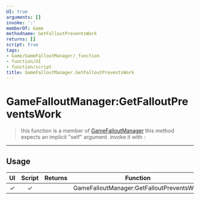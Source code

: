 ```yaml
---
UI: true
arguments: []
invoke: ':'
memberOf: Game
methodname: GetFalloutPreventsWork
returns: []
script: true
tags:
- Game/GameFalloutManager/_function
- function/UI
- function/script
title: GameFalloutManager.GetFalloutPreventsWork
---
```

# GameFalloutManager:GetFalloutPreventsWork
> this function is a member of [GameFalloutManager](civ-6/lua/GameFalloutManager.md)
> this method expects an implicit "self" argument. invoke it with `:`
-----
## Usage
|  UI | Script | Returns | Function | Arguments |
|:---:|:------:|-------:|:--------:|:---------|
|✓|✓||GameFalloutManager:GetFalloutPreventsWork||
